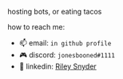 hosting bots, or eating tacos

how to reach me:
  - 📫 email: `in github profile`
  - 🎮 discord: `jonesbooned#1111`
  - 🤵 linkedin: [Riley Snyder](https://www.linkedin.com/in/rileysnyder/)
